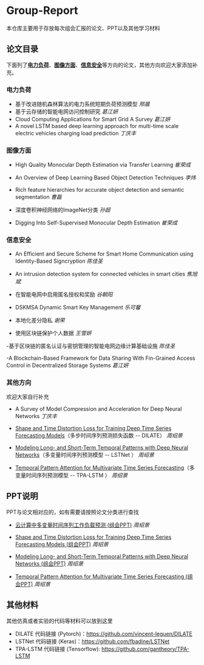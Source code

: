 # Group-Report
本仓库主要用于存放每次组会汇报的论文、PPT以及其他学习材料

## 论文目录
下面列了[**电力负荷**](#PowerLoad)、[**图像方面**](#ImageAspect)、[**信息安全**](#InformationSafety)等方向的论文，其他方向欢迎大家添加补充。

### 电力负荷
<span id = "PowerLoad"/>

* 基于改进随机森林算法的电力系统短期负荷预测模型	*邢晨*
* 基于云存储的智能电网访问控制研究       *葛江妍*
* Cloud Computing Applications for Smart Grid A Survey    *葛江妍*
* A novel LSTM based deep learning approach for multi-time scale electric vehicles charging load prediction  *丁庆丰*



### 图像方面
<span id = "ImageAspect"/>

- High Quality Monocular Depth Estimation via Transfer Learning	*崔荣成*

- An Overview of Deep Learning Based Object Detection Techniques	*李炜*

- Rich feature hierarchies for accurate object detection and semantic segmentation    *曹磊*

- 深度卷积神经网络的ImageNet分类   *孙超*

- Digging Into Self-Supervised Monocular Depth Estimation  *崔荣成*

  

### 信息安全
<span id = "InformationSafety"/>

- An Efficient and Secure Scheme for Smart Home Communication using Identity-Based Signcryption	*陈佳圣*
	
- An intrusion detection system for connected vehicles in smart cities	*焦旭斌*
	
- 在智能电网中启用匿名授权和奖励	*谷朝阳*
	
- DSKMSA Dynamic Smart Key Management	*乐可馨*
	
- 本地化差分隐私	*谢荣*

- 使用区块链保护个人数据  *王雪妍*

-基于区块链的匿名认证与密钥管理的智能电网边缘计算基础设施 *陈佳圣*

-A Blockchain-Based Framework for Data Sharing With Fin-Grained Access Control in Decentralized Storage Systems *葛江妍*

### 其他方向
欢迎大家自行补充

* A Survey of Model Compression and Acceleration for Deep Neural Networks	*丁庆丰*
  
* [Shape and Time Distortion Loss for Training Deep Time Series Forecasting Models](论文整理/其他方向/Shape&#32;and&#32;Time&#32;Distortion&#32;Loss&#32;for&#32;Training&#32;Deep&#32;Time&#32;Series&#32;Forecasting&#32;Models.pdf)（多步时间序列预测损失函数 -- DILATE）  *周绍景*

* [Modeling Long- and Short-Term Temporal Patterns with Deep Neural Networks](论文整理/其他方向/[LSTNet]Modeling&#32;Long-&#32;and&#32;Short-Term&#32;Temporal&#32;Patterns&#32;with&#32;Deep&#32;Neural&#32;Networks.pdf)（多变量时间序列预测模型 -- LSTNet ）   *周绍景*


* [Temporal Pattern Attention for Multivariate Time Series Forecasting](论文整理/其他方向/[TPA-LSTM]Temporal&#32;Pattern&#32;Attention&#32;for&#32;Multivariate&#32;Time&#32;Series&#32;Forecasting.pdf)（多变量时间序列预测模型 -- TPA-LSTM ）   *周绍景*




## PPT说明
PPT与论文相对应的，如有需要请按照论文分类进行查找

* [云计算中多变量时间序列工作负载预测 (组会PPT)](/PPT材料/其他方向/云计算中多变量时间序列工作负载预测.pptx)   *周绍景*

* [Shape and Time Distortion Loss for Training Deep Time Series Forecasting Models (组会PPT)](/PPT材料/其他方向/DILATE.pptx)  *周绍景*

* [Modeling Long- and Short-Term Temporal Patterns with Deep Neural Networks (组会PPT)](/PPT材料/其他方向/LSTNet.pdf)  *周绍景*

* [Temporal Pattern Attention for Multivariate Time Series Forecasting (组会PPT)](/PPT材料/其他方向/TPA-LSTM.pdf)  *周绍景*

## 其他材料
其他仿真或者实验的代码等材料可以放到这里

* DILATE 代码链接 (Pytorch)：https://github.com/vincent-leguen/DILATE
* LSTNet 代码链接 (Keras)：https://github.com/fbadine/LSTNet
* TPA-LSTM 代码链接 (Tensorflow): https://github.com/gantheory/TPA-LSTM
